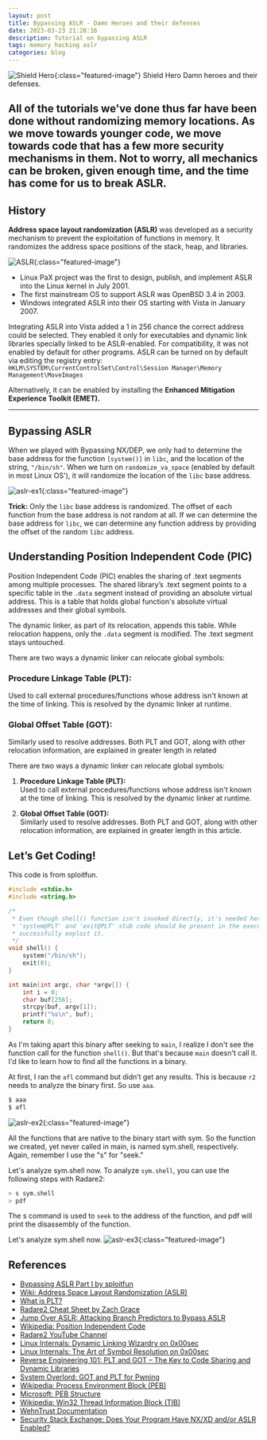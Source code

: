 ```yaml
---
layout: post
title: Bypassing ASLR - Damn Heroes and their defenses
date: 2023-03-23 21:28:16
description: Tutorial on bypassing ASLR
tags: memory hacking aslr
categories: blog
---
```


![Shield Hero](/assets/img/shield_hero.png "Shield Hero"){:class="featured-image"} Shield Hero
Damn heroes and their defenses.

All of the tutorials we've done thus far have been done without randomizing memory locations. As we move towards younger code, we move towards code that has a few more security mechanisms in them. Not to worry, all mechanics can be broken, given enough time, and the time has come for us to break ASLR.
---

## History

**Address space layout randomization (ASLR)** was developed as a security mechanism to prevent the exploitation of functions in memory. It randomizes the address space positions of the stack, heap, and libraries.

![ASLR](/assets/img/aslr-osx.png "ASLR"){:class="featured-image"}

- Linux PaX project was the first to design, publish, and implement ASLR into the Linux kernel in July 2001.
- The first mainstream OS to support ASLR was OpenBSD 3.4 in 2003.
- Windows integrated ASLR into their OS starting with Vista in January 2007.

Integrating ASLR into Vista added a 1 in 256 chance the correct address could be selected. They enabled it only for executables and dynamic link libraries specially linked to be ASLR-enabled. For compatibility, it was not enabled by default for other programs. ASLR can be turned on by default via editing the registry entry:
`HKLM\SYSTEM\CurrentControlSet\Control\Session Manager\Memory Management\MoveImages`


Alternatively, it can be enabled by installing the **Enhanced Mitigation Experience Toolkit (EMET).**

---

## Bypassing ASLR

When we played with Bypassing NX/DEP, we only had to determine the base address for the function `[system()]` in `libc`, and the location of the string, `"/bin/sh"`. When we turn on `randomize_va_space` (enabled by default in most Linux OS'), it will randomize the location of the `libc` base address.

![aslr-ex1](/assets/img/aslr-ex1.png "aslr-ex1"){:class="featured-image"}


**Trick:** Only the `libc` base address is randomized. The offset of each function from the base address is not random at all. If we can determine the base address for `libc`, we can determine any function address by providing the offset of the random `libc` address.

## Understanding Position Independent Code (PIC)
Position Independent Code (PIC) enables the sharing of .text segments among multiple processes. The shared library’s .text segment points to a specific table in the `.data` segment instead of providing an absolute virtual address. This is a table that holds global function's absolute virtual addresses and their global symbols.

The dynamic linker, as part of its relocation, appends this table. While relocation happens, only the `.data` segment is modified. The .text segment stays untouched.

There are two ways a dynamic linker can relocate global symbols:

### Procedure Linkage Table (PLT):
Used to call external procedures/functions whose address isn't known at the time of linking. This is resolved by the dynamic linker at runtime.

### Global Offset Table (GOT):
Similarly used to resolve addresses. Both PLT and GOT, along with other relocation information, are explained in greater length in related

There are two ways a dynamic linker can relocate global symbols:

1. **Procedure Linkage Table (PLT):**  
   Used to call external procedures/functions whose address isn't known at the time of linking. This is resolved by the dynamic linker at runtime.

2. **Global Offset Table (GOT):**  
   Similarly used to resolve addresses. Both PLT and GOT, along with other relocation information, are explained in greater length in this article.



## Let’s Get Coding!

This code is from sploitfun.

```c
#include <stdio.h>
#include <string.h>

/*
 * Even though shell() function isn't invoked directly, it's needed here since
 * 'system@PLT' and 'exit@PLT' stub code should be present in the executable to
 * successfully exploit it.
 */
void shell() {
    system("/bin/sh");
    exit(0);
}

int main(int argc, char *argv[]) {
    int i = 0;
    char buf[256];
    strcpy(buf, argv[1]);
    printf("%s\n", buf);
    return 0;
}
```

As I'm taking apart this binary after seeking to `main`, I realize I don't see the function call for the function `shell()`. But that's because `main` doesn't call it. I'd like to learn how to find all the functions in a binary.  

At first, I ran the `afl` command but didn’t get any results. This is because `r2` needs to analyze the binary first. So use `aaa`.

```bash
$ aaa
$ afl
```
![aslr-ex2](/assets/img/aslr-ex2.png "aslr-ex2"){:class="featured-image"}

All the functions that are native to the binary start with sym. So the function we created, yet never called in main, is named sym.shell, respectively. Again, remember I use the "s" for "seek."

Let's analyze sym.shell now.
To analyze `sym.shell`, you can use the following steps with Radare2:

```bash
> s sym.shell
> pdf
```

The s command is used to `seek` to the address of the function, and pdf will print the disassembly of the function.

Let's analyze sym.shell now.
![aslr-ex3](/assets/img/aslr-ex3.png "aslr-ex3"){:class="featured-image"}


## References

- [Bypassing ASLR Part I by sploitfun](https://sploitfun.wordpress.com/2015/05/08/bypassing-aslr-part-i/)
- [Wiki: Address Space Layout Randomization (ASLR)](https://en.wikipedia.org/wiki/Address_space_layout_randomization)
- [What is PLT?](https://reverseengineering.stackexchange.com/questions/1992/what-is-plt-got)
- [Radare2 Cheat Sheet by Zach Grace](https://zachgrace.com/cheat_sheets/radare2.html)
- [Jump Over ASLR: Attacking Branch Predictors to Bypass ASLR](https://chris-magistrado-c74h.squarespace.com/s/Jump-Over-ASLR-Attacking-Branch-Predictors-to-Bypass-ASLR.pdf)
- [Wikipedia: Position Independent Code](https://en.wikipedia.org/wiki/Position-independent_code)
- [Radare2 YouTube Channel](https://www.youtube.com/channel/UClcE-kVhqyiHCcjYwcpfj9w)
- [Linux Internals: Dynamic Linking Wizardry on 0x00sec](https://0x00sec.org/t/linux-internals-dynamic-linking-wizardry/1082)
- [Linux Internals: The Art of Symbol Resolution on 0x00sec](https://0x00sec.org/t/linux-internals-the-art-of-symbol-resolution/1488)
- [Reverse Engineering 101: PLT and GOT – The Key to Code Sharing and Dynamic Libraries](https://www.technovelty.org/linux/plt-and-got-the-key-to-code-sharing-and-dynamic-libraries.html)
- [System Overlord: GOT and PLT for Pwning](https://systemoverlord.com/2017/03/19/got-and-plt-for-pwning.html)
- [Wikipedia: Process Environment Block (PEB)](https://en.wikipedia.org/wiki/Process_Environment_Block)
- [Microsoft: PEB Structure](https://msdn.microsoft.com/en-us/library/windows/desktop/aa813706(v=vs.85).aspx)
- [Wikipedia: Win32 Thread Information Block (TIB)](https://en.wikipedia.org/wiki/Win32_Thread_Information_Block)
- [WehnTrust Documentation](https://wehntrust.codeplex.com/SourceControl/latest#documentation/README.txt)
- [Security Stack Exchange: Does Your Program Have NX/XD and/or ASLR Enabled?](https://security.stackexchange.com/questions/58528/how-can-i-check-if-a-mac-application-has-nx-or-aslr-enabled)

